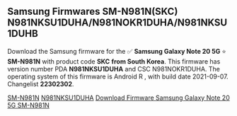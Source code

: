 <h2>Samsung Firmwares SM-N981N(SKC) N981NKSU1DUHA/N981NOKR1DUHA/N981NKSU1DUHB</h2>
Download the Samsung firmware for the ✅ <strong>Samsung Galaxy Note 20 5G </strong> ⭐ <strong>SM-N981N</strong> with product code <strong>SKC</strong> <strong> from South Korea</strong>. This firmware has version number PDA <strong>N981NKSU1DUHA</strong> and CSC N981NOKR1DUHA. The operating system of this firmware is Android R , with build date 2021-09-07. Changelist <strong>22302302</strong>.


[SM-N981N](https://samfirm.shop/samsung/model/SM-N981N)
[N981NKSU1DUHA](https://samfirm.shop/samsung/pda/N981NKSU1DUHA)
[Download Firmware Samsung Galaxy Note 20 5G SM-N981N](https://samfirm.shop/samsung/firmware/453028)
